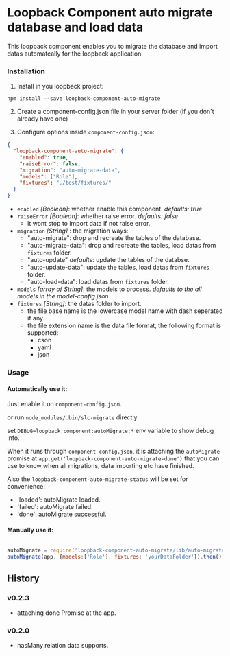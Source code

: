 # Loopback Component auto migrate database and load data

This loopback component enables you to migrate the database and import datas automatcally for the loopback application.


### Installation

1. Install in you loopback project:

  `npm install --save loopback-component-auto-migrate`

2. Create a component-config.json file in your server folder (if you don't already have one)

3. Configure options inside `component-config.json`:

  ```json
  {
    "loopback-component-auto-migrate": {
      "enabled": true,
      "raiseError": false,
      "migration": "auto-migrate-data",
      "models": ["Role"],
      "fixtures": "./test/fixtures/"
    }
  }
  ```
  - `enabled` *[Boolean]*: whether enable this component. *defaults: true*
  - `raiseError` *[Boolean]*: whether raise error. *defaults: false*
    * it wont stop to import data if not raise error.
  - `migration` *[String]* : the migration ways:
    * "auto-migrate": drop and recreate the tables of the database.
    * "auto-migrate-data": drop and recreate the tables, load datas from `fixtures` folder.
    * "auto-update" *defaults*: update the tables of the databse.
    * "auto-update-data": update the tables, load datas from `fixtures` folder.
    * "auto-load-data": load datas from `fixtures` folder.
  - `models` *[array of String]*: the models to process. *defaults to the all models in the model-config.json*
  - `fixtures` *[String]*: the datas folder to import.
    * the file base name is the lowercase model name with dash seperated if any.
    * the file extension name is the data file format, the following format is supported:
      * cson
      * yaml
      * json


### Usage

#### Automatically use it:

Just enable it on `component-config.json`.

or run `node_modules/.bin/slc-migrate` directly.

set `DEBUG=loopback:component:autoMigrate:*` env variable to show debug info.

When it runs through `component-config.json`, it is attaching the `autoMigrate` promise at `app.get('loopback-component-auto-migrate-done')` that you can use to know when all migrations, data importing etc have finished.

Also the `loopback-component-auto-migrate-status` will be set for convenience:

  * 'loaded': autoMigrate loaded.
  * 'failed': autoMigrate failed.
  * 'done': autoMigrate successful.

#### Manually use it:

```js

autoMigrate = require('loopback-component-auto-migrate/lib/auto-migrate');
autoMigrate(app, {models:['Role'], fixtures: 'yourDataFolder'}).then()

```

## History

### v0.2.3

+ attaching done Promise at the app.

### v0.2.0

+ hasMany relation data supports.


